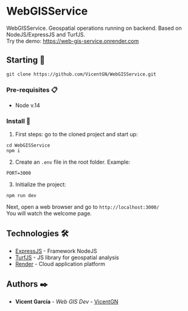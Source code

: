 # WebGISService

WebGISService. Geospatial operations running on backend. Based on NodeJS/ExpressJS and TurfJS.  
Try the demo: https://web-gis-service.onrender.com
## Starting 🚀

```
git clone https://github.com/VicentGN/WebGISService.git
```


### Pre-requisites 📋

+ Node v.14


### Install 🔧

1. First steps: go to the cloned project and start up:
```
cd WebGISService
npm i
```

2. Create an `.env` file in the root folder. Example:

```
PORT=3000
```

3. Initialize the project:

```
npm run dev
```

Next, open a web browser and go to `http://localhost:3000/`   
You will watch the welcome page. 


##  Technologies 🛠️ 

* [ExpressJS](https://expressjs.com/) - Framework NodeJS
* [TurfJS](http://turfjs.org/) - JS library for geospatial analysis
* [Render](https://render.com/) - Cloud application platform

## Authors ✒️

* **Vicent García** - *Web GIS Dev* - [VicentGN](https://github.com/vicentgn)
